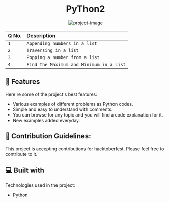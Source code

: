 <h1 align="center" id="title">PyThon2</h1>

<p align="center"><img src="https://socialify.git.ci/Future423/Python2/image?description=1&amp;font=Raleway&amp;language=1&amp;name=1&amp;owner=1&amp;pattern=Brick%20Wall&amp;theme=Auto" alt="project-image"></p>


| Q No. |     Description    |
| :-------- | :------- |
| `1` | `Appending numbers in a list` | 
| `2` | `Traversing in a list` | 
| `3` | `Popping a number from a list` | 
| `4` | `Find the Maximum and Minimum in a List` | 

  
<h2>🧐 Features</h2>

Here're some of the project's best features:

*   Various examples of different problems as Python codes.
*   Simple and easy to understand with comments.
*   You can browse for any topic and you will find a code explanation for it.
*   New examples added everyday.

<h2>🍰 Contribution Guidelines:</h2>

This project is accepting contributions for hacktoberfest. Please feel free to contribute to it.

  
  
<h2>💻 Built with</h2>

Technologies used in the project:

*   Python
